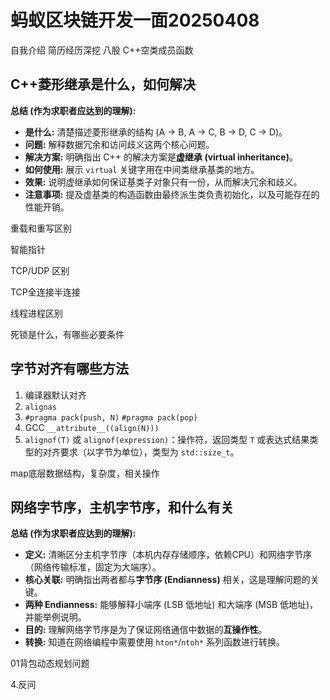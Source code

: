 # 蚂蚁区块链开发一面20250408

自我介绍
简历经历深挖
八股
C++空类成员函数

## C++菱形继承是什么，如何解决

**总结 (作为求职者应达到的理解):**

- **是什么:** 清楚描述菱形继承的结构 (A -> B, A -> C, B -> D, C -> D)。
- **问题:** 解释数据冗余和访问歧义这两个核心问题。
- **解决方案:** 明确指出 C++ 的解决方案是**虚继承 (virtual inheritance)**。
- **如何使用:** 展示 `virtual` 关键字用在中间类继承基类的地方。
- **效果:** 说明虚继承如何保证基类子对象只有一份，从而解决冗余和歧义。
- **注意事项:** 提及虚基类的构造函数由最终派生类负责初始化，以及可能存在的性能开销。



重载和重写区别

智能指针

TCP/UDP 区别

TCP全连接半连接

线程进程区别

死锁是什么，有哪些必要条件

## 字节对齐有哪些方法

1. 编译器默认对齐
2. `alignas`
3. `#pragma pack(push, N)` `#pragma pack(pop)`
4. GCC `__attribute__((align(N)))`
5. `alignof(T)` 或 `alignof(expression)`：操作符，返回类型 `T` 或表达式结果类型的对齐要求（以字节为单位），类型为 `std::size_t`。



map底层数据结构，复杂度，相关操作



## 网络字节序，主机字节序，和什么有关

**总结 (作为求职者应达到的理解):**

- **定义:** 清晰区分主机字节序（本机内存存储顺序，依赖CPU）和网络字节序（网络传输标准，固定为大端序）。
- **核心关联:** 明确指出两者都与**字节序 (Endianness)** 相关，这是理解问题的关键。
- **两种 Endianness:** 能够解释小端序 (LSB 低地址) 和大端序 (MSB 低地址)，并能举例说明。
- **目的:** 理解网络字节序是为了保证网络通信中数据的**互操作性**。
- **转换:** 知道在网络编程中需要使用 `hton*`/`ntoh*` 系列函数进行转换。



01背包动态规划问题

4.反问



